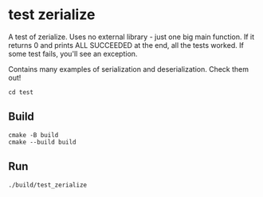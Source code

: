 # test zerialize

A test of zerialize. Uses no external library - just one big main function. If it returns 0 and prints ALL SUCCEEDED at the end, all the tests worked. If some test fails, you'll see an exception.

Contains many examples of serialization and deserialization. Check them out!

    cd test

## Build

    cmake -B build
    cmake --build build

## Run

    ./build/test_zerialize
